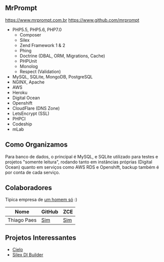 MrPrompt
--------
https://www.mrprompt.com.br
https://www.github.com/mrprompt

- PHP5.5, PHP5.6, PHP7.0
  - Composer
  - Silex
  - Zend Framework 1 & 2
  - Phing
  - Doctrine (DBAL, ORM, Migrations, Cache)
  - PHPUnit
  - Monolog
  - Respect (Validation)
- MySQL, SQLite, MongoDB, PostgreSQL
- NGINX, Apache
- AWS
- Heroku
- Digital Ocean
- Openshift
- CloudFlare (DNS Zone)
- LetsEncrypt (SSL)
- PHPCI
- Codeship
- mLab


Como Organizamos
----------------

Para banco de dados, o principal é MySQL, e SQLite utilizado para testes e projetos "somente leitura", rodando tanto 
em instâncias próprias (Digital Ocean) quanto em serviços como AWS RDS e Openshift, backup também é por conta de cada 
serviço.


Colaboradores
-------------
Típica empresa de [um homem só](https://www.mrprompt.com.br) :)

| Nome         | GitHub                             | ZCE                                                    |
|--------------|------------------------------------|--------------------------------------------------------|
| Thiago Paes  | [Sim](https://github.com/mrprompt) | [Sim](https://www.zend.com/en/yellow-pages/ZEND022815) |


Projetos Interessantes
----------------------

- [Cielo](https://github.com/mrprompt/Cielo)
- [Silex DI Builder](https://github.com/mrprompt/silex-di-builder)
